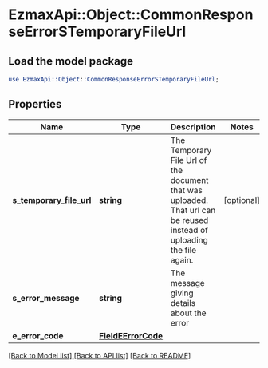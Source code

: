 # EzmaxApi::Object::CommonResponseErrorSTemporaryFileUrl

## Load the model package
```perl
use EzmaxApi::Object::CommonResponseErrorSTemporaryFileUrl;
```

## Properties
Name | Type | Description | Notes
------------ | ------------- | ------------- | -------------
**s_temporary_file_url** | **string** | The Temporary File Url of the document that was uploaded. That url can be reused instead of uploading the file again. | [optional] 
**s_error_message** | **string** | The message giving details about the error | 
**e_error_code** | [**FieldEErrorCode**](FieldEErrorCode.md) |  | 

[[Back to Model list]](../README.md#documentation-for-models) [[Back to API list]](../README.md#documentation-for-api-endpoints) [[Back to README]](../README.md)


